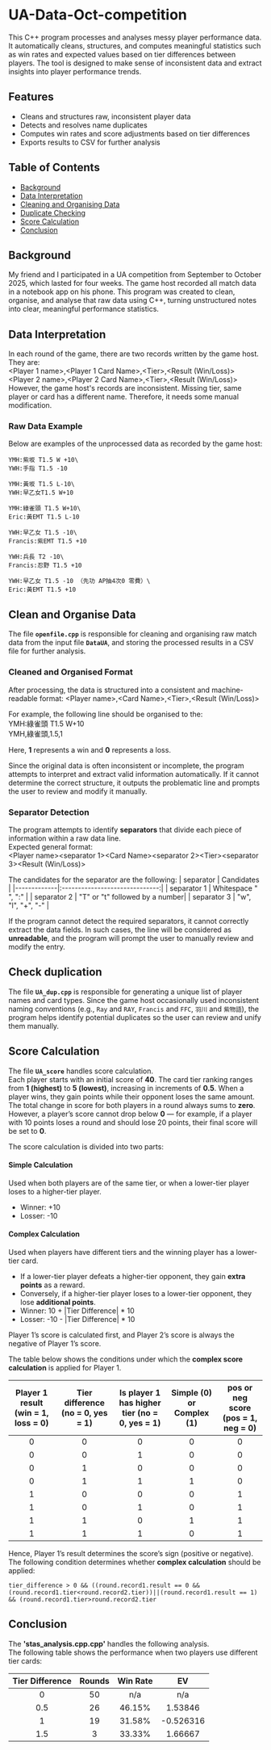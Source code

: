 # UA-Data-Oct-competition
This C++ program processes and analyses messy player performance data. It automatically cleans, structures, and computes meaningful statistics such as win rates and expected values based on tier differences between players. The tool is designed to make sense of inconsistent data and extract insights into player performance trends.

## Features
- Cleans and structures raw, inconsistent player data
- Detects and resolves name duplicates
- Computes win rates and score adjustments based on tier differences
- Exports results to CSV for further analysis

## Table of Contents
- [Background](#background)
- [Data Interpretation](#data-interpretation)
- [Cleaning and Organising Data](#clean-and-organise-data)
- [Duplicate Checking](#check-duplication)
- [Score Calculation](#score-calculation)
- [Conclusion](#Conclusion)

## Background
My friend and I participated in a UA competition from September to October 2025, which lasted for four weeks.
The game host recorded all match data in a notebook app on his phone.
This program was created to clean, organise, and analyse that raw data using C++, turning unstructured notes into clear, meaningful performance statistics.

## Data Interpretation
In each round of the game, there are two records written by the game host. They are:\
\<Player 1 name\>,\<Player 1 Card Name\>,\<Tier\>,\<Result (Win/Loss)\>\
\<Player 2 name\>,\<Player 2 Card Name\>,\<Tier\>,\<Result (Win/Loss)\>\
However, the game host's records are inconsistent. Missing tier, same player or card has a different name. Therefore, it needs some manual modification.
### Raw Data Example
Below are examples of the unprocessed data as recorded by the game host:
```
YMH:紫坂 T1.5 W +10\
YWH:手指 T1.5 -10

YMH:黃坂 T1.5 L-10\
YWH:早乙女T1.5 W+10

YMH:綠雀頭 T1.5 W+10\
Eric:黃EMT T1.5 L-10

YWH:早乙女 T1.5 -10\
Francis:紫EMT T1.5 +10

YWH:兵長 T2 -10\
Francis:忍野 T1.5 +10

YWH:早乙女 T1.5 -10 （先功 AP抽4次0 零費）\
Eric:黃EMT T1.5 +10
```

## Clean and Organise Data

The file **`openfile.cpp`** is responsible for cleaning and organising raw match data from the input file **`DataUA`**, and storing the processed results in a CSV file for further analysis.

### Cleaned and Organised Format
After processing, the data is structured into a consistent and machine-readable format:
\<Player name\>,\<Card Name\>,\<Tier\>,\<Result (Win/Loss)\>

For example, the following line should be organised to the:\
YMH:綠雀頭 T1.5 W+10\
YMH,綠雀頭,1.5,1

Here, **1** represents a win and **0** represents a loss.

Since the original data is often inconsistent or incomplete, the program attempts to interpret and extract valid information automatically. If it cannot determine the correct structure, it outputs the problematic line and prompts the user to review and modify it manually.

### Separator Detection
The program attempts to identify **separators** that divide each piece of information within a raw data line.\
Expected general format:\
\<Player name\>\<separator 1\>\<Card Name\>\<separator 2\>\<Tier\>\<separator 3\>\<Result (Win/Loss)\>

The candidates for the separator are the following:
| separator   | Candidates                     |
|-------------|:------------------------------:|
| separator 1 | Whitespace " ", ":"            |
| separator 2 | "T" or "t" followed by a number|
| separator 3 | "w", "l", "+", "-"             |

If the program cannot detect the required separators, it cannot correctly extract the data fields. In such cases, the line will be considered as **unreadable**, and the program will prompt the user to manually review and modify the entry.

## Check duplication
The file **`UA_dup.cpp`** is responsible for generating a unique list of player names and card types. Since the game host occasionally used inconsistent naming conventions (e.g., `Ray` and `RAY`, `Francis` and `FFC`, `羽川` and `紫物語`), the program helps identify potential duplicates so the user can review and unify them manually.

## Score Calculation
The file **`UA_score`** handles score calculation.  
Each player starts with an initial score of **40**. The card tier ranking ranges from **1 (highest)** to **5 (lowest)**, increasing in increments of **0.5**. When a player wins, they gain points while their opponent loses the same amount. The total change in score for both players in a round always sums to **zero**. However, a player’s score cannot drop below **0** — for example, if a player with 10 points loses a round and should lose 20 points, their final score will be set to **0**.

The score calculation is divided into two parts:

#### Simple Calculation
Used when both players are of the same tier, or when a lower-tier player loses to a higher-tier player.
  - Winner: +10
  - Losser: -10
#### Complex Calculation
Used when players have different tiers and the winning player has a lower-tier card.   
  - If a lower-tier player defeats a higher-tier opponent, they gain **extra points** as a reward.
  - Conversely, if a higher-tier player loses to a lower-tier opponent, they lose **additional points**.
  - Winner: 10 + |Tier Difference| * 10
  - Losser: -10 - |Tier Difference| * 10

Player 1’s score is calculated first, and Player 2’s score is always the negative of Player 1’s score.

The table below shows the conditions under which the **complex score calculation** is applied for Player 1.

| Player 1 result (win = 1, loss = 0) |Tier difference (no = 0, yes = 1) | Is player 1 has higher tier (no = 0, yes = 1) | Simple (0) or Complex (1) | pos or neg score (pos = 1, neg = 0) |
|:-:|:-:|:-:|:-:|:-:|
| 0 | 0 | 0 | 0 | 0 |
| 0 | 0 | 1 | 0 | 0 |
| 0 | 1 | 0 | 0 | 0 |
| 0 | 1 | 1 | 1 | 0 |
| 1 | 0 | 0 | 0 | 1 |
| 1 | 0 | 1 | 0 | 1 |
| 1 | 1 | 0 | 1 | 1 |
| 1 | 1 | 1 | 0 | 1 |

Hence, Player 1’s result determines the score’s sign (positive or negative).  
The following condition determines whether **complex calculation** should be applied:
```
tier_difference > 0 && ((round.record1.result == 0 && (round.record1.tier<round.record2.tier))||(round.record1.result == 1) && (round.record1.tier>round.record2.tier
```

## Conclusion
The **'stas_analysis.cpp.cpp'** handles the following analysis.  
The following table shows the performance when two players use different tier cards:

| Tier Difference | Rounds | Win Rate | EV |
|:-:|:-:|:-:|:-:|
| 0 | 50 | n/a | n/a |
| 0.5 | 26 | 46.15% | 1.53846 |
| 1 | 19 | 31.58% | -0.526316 |
| 1.5 | 3 | 33.33% | 1.66667 |
